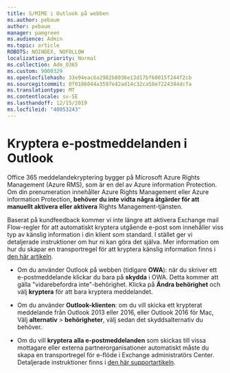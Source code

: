 ```yaml
---
title: S/MIME i Outlook på webben
ms.author: pebaum
author: pebaum
manager: pamgreen
ms.audience: Admin
ms.topic: article
ROBOTS: NOINDEX, NOFOLLOW
localization_priority: Normal
ms.collection: Adm_O365
ms.custom: 9000329
ms.openlocfilehash: 33e94eac6a2982b8036e13d17bf60015f244f2cb
ms.sourcegitcommit: 0f0186044a3597e42ad14c32ca58e7224344dcfa
ms.translationtype: MT
ms.contentlocale: sv-SE
ms.lasthandoff: 12/15/2019
ms.locfileid: "40053243"
---
```

# <a name="encrypt-email-messages-in-outlook"></a>Kryptera e-postmeddelanden i Outlook

Office 365 meddelandekryptering bygger på Microsoft Azure Rights Management (Azure RMS), som är en del av Azure information Protection. Om din prenumeration innehåller Azure Rights Management eller Azure information Protection, **behöver du inte vidta några åtgärder för att manuellt aktivera eller aktivera** Rights Management-tjänsten.

Baserat på kundfeedback kommer vi inte längre att aktivera Exchange mail Flow-regler för att automatiskt kryptera utgående e-post som innehåller viss typ av känslig information i din klient som standard. I stället ger vi detaljerade instruktioner om hur ni kan göra det själva. Mer information om hur du skapar en transportregel för att kryptera känslig information finns i [den här artikeln](https://aka.ms/OmeEtr).

- Om du använder Outlook på webben (tidigare **OWA**): när du skriver ett e-postmeddelande klickar du bara på **skydda** i OWA. Detta kommer att gälla "vidarebefordra inte"-behörighet. Klicka på **Ändra behörighet** och välj **kryptera** för att bara kryptera meddelandet.

- Om du använder **Outlook-klienten**: om du vill skicka ett krypterat meddelande från Outlook 2013 eller 2016, eller Outlook 2016 för Mac, Välj **alternativ** > **behörigheter**, välj sedan det skyddsalternativ du behöver.

- Om du vill **kryptera alla e-postmeddelanden** som skickas till vissa mottagare eller externa partnerorganisationer automatiskt måste du skapa en transportregel för e-flöde i Exchange administratörs Center. Detaljerade instruktioner finns i [den här supportartikeln](https://docs.microsoft.com/office365/securitycompliance/define-mail-flow-rules-to-encrypt-email#create-a-mail-flow-rule-to-encrypt-email-messages-with-the-new-ome-capabilities).

